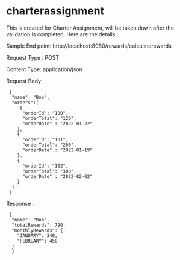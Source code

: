 # charterassignment
This is created for Charter Assignment, will be taken down after the validation is completed.
Here are the details :

Sample End point: http://localhost:8080/rewards/calculaterewards

Request Type : POST

Content Type: application/json

Request Body:


     {
      "name": "Bob",
      "orders":[
         {
          "orderId": "100",
          "orderTotal": "120",
          "orderDate" : "2022-01-22" 
        },
        {
          "orderId": "101",
          "orderTotal": "200",
          "orderDate" : "2022-01-19" 
        },
        {
          "orderId": "102",
          "orderTotal": "300",
          "orderDate" : "2022-02-02" 
        }
      ]
     }

Response :

     {
      "name": "Bob",
      "totalRewards": 790,
      "monthlyRewards": {
        "JANUARY": 340,
        "FEBRUARY": 450
      }
      }
